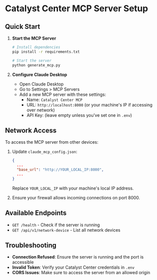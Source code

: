 # Catalyst Center MCP Server Setup

## Quick Start

1. **Start the MCP Server**
   ```bash
   # Install dependencies
   pip install -r requirements.txt
   
   # Start the server
   python generate_mcp.py
   ```

2. **Configure Claude Desktop**
   - Open Claude Desktop
   - Go to Settings > MCP Servers
   - Add a new MCP server with these settings:
     - Name: `Catalyst Center MCP`
     - URL: `http://localhost:8000` (or your machine's IP if accessing over network)
     - API Key: (leave empty unless you've set one in `.env`)

## Network Access

To access the MCP server from other devices:

1. Update `claude_mcp_config.json`:
   ```json
   {
     ...
     "base_url": "http://YOUR_LOCAL_IP:8000",
     ...
   }
   ```
   Replace `YOUR_LOCAL_IP` with your machine's local IP address.

2. Ensure your firewall allows incoming connections on port 8000.

## Available Endpoints

- `GET /health` - Check if the server is running
- `GET /api/v1/network-device` - List all network devices

## Troubleshooting

- **Connection Refused**: Ensure the server is running and the port is accessible
- **Invalid Token**: Verify your Catalyst Center credentials in `.env`
- **CORS Issues**: Make sure to access the server from an allowed origin
